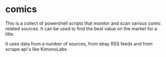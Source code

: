 # comics
This is a collect of powershell scripts that monitor and scan various comic related sources.
It can be used to find the best value on the market for a title. 

It uses data from a number of sources, from ebay RSS feeds and from scrape api's like KimonoLabs
